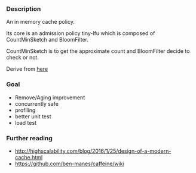 ### Description
An in memory cache policy.

Its core is an admission policy tiny-lfu which is composed of CountMinSketch and BloomFilter.

CountMinSketch is to get the approximate count and BloomFilter decide to check or not.

Derive from [here](https://github.com/dgryski/go-tinylfu)

### Goal
- Remove/Aging improvement
- concurrently safe
- profiling
- better unit test
- load test

### Further reading
- http://highscalability.com/blog/2016/1/25/design-of-a-modern-cache.html
- https://github.com/ben-manes/caffeine/wiki